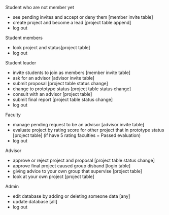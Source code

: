 Student who are not member yet

- see pending invites and accept or deny them [member invite table]
- create project and become a lead [project table append]
- log out

Student members

- look project and status[project table]
- log out

Student leader

- invite students to join as members [member invite table]
- ask for an advisor [advisor invite table]
- submit proposal [project table status change]
- change to prototype status [project table status change]
- consult with an advisor [project table]
- submit final report [project table status change]
- log out

Faculty

- manage pending request to be an advisor [advisor invite table]
- evaluate project by rating score for other project that in prototype status [project table] (if have 5 rating faculties = Passed evaluation)
- log out

Advisor

- approve or reject project and proposal [project table status change]
- approve final project caused group disband [login table]
- giving advice to your own group that supervise [project table]
- look at your own project [project table]

Admin

- edit database by adding or deleting someone data [any]
- update database [all]
- log out
